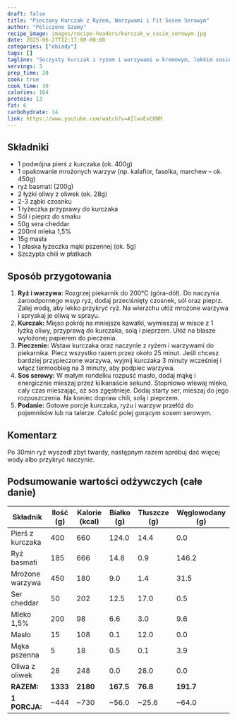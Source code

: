 ```yaml
---
draft: false  
title: "Pieczony Kurczak z Ryżem, Warzywami i Fit Sosem Serowym"  
author: "Policzone Szamy"  
recipe_image: images/recipe-headers/kurczak_w_sosie_serowym.jpg
date: 2025-06-27T12:17:00-00:00  
categories: ["obiady"]  
tags: []  
tagline: "Soczysty kurczak z ryżem i warzywami w kremowym, lekkim sosie serowym."  
servings: 3  
prep_time: 20  
cook: true  
cook_time: 30  
calories: 164
protein: 13
fat: 6
carbohydrate: 14 
link: https://www.youtube.com/watch?v=AIlwvEvCONM  
---
```


## Składniki
*   1 podwójna pierś z kurczaka (ok. 400g)  
*   1 opakowanie mrożonych warzyw (np. kalafior, fasolka, marchew – ok. 450g)  
*   ryż basmati (200g)  
*   2 łyżki oliwy z oliwek (ok. 28g)  
*   2-3 ząbki czosnku  
*   1 łyżeczka przyprawy do kurczaka  
*   Sól i pieprz do smaku  
*   50g sera cheddar  
*   200ml mleka 1,5%  
*   15g masła  
*   1 płaska łyżeczka mąki pszennej (ok. 5g)  
*   Szczypta chili w płatkach  

## Sposób przygotowania
1.  **Ryż i warzywa:** Rozgrzej piekarnik do 200°C (góra-dół). Do naczynia żaroodpornego wsyp ryż, dodaj przeciśnięty czosnek, sól oraz pieprz. Zalej wodą, aby lekko przykryć ryż. Na wierzchu ułóż mrożone warzywa i spryskaj je oliwą w sprayu.  
2.  **Kurczak:** Mięso pokrój na mniejsze kawałki, wymieszaj w misce z 1 łyżką oliwy, przyprawą do kurczaka, solą i pieprzem. Ułóż na blasze wyłożonej papierem do pieczenia.  
3.  **Pieczenie:** Wstaw kurczaka oraz naczynie z ryżem i warzywami do piekarnika. Piecz wszystko razem przez około 25 minut. Jeśli chcesz bardziej przypieczone warzywa, wyjmij kurczaka 3 minuty wcześniej i włącz termoobieg na 3 minuty, aby podpiec warzywa.  
4.  **Sos serowy:** W małym rondelku rozpuść masło, dodaj mąkę i energicznie mieszaj przez kilkanaście sekund. Stopniowo wlewaj mleko, cały czas mieszając, aż sos zgęstnieje. Dodaj starty ser, mieszaj do jego rozpuszczenia. Na koniec dopraw chili, solą i pieprzem.  
5.  **Podanie:** Gotowe porcje kurczaka, ryżu i warzyw przełóż do pojemników lub na talerze. Całość polej gorącym sosem serowym.  

## Komentarz

Po 30min ryż wyszedł zbyt twardy, następnym razem spróbuj dać więcej wody albo przykryć naczynie.

## Podsumowanie wartości odżywczych (całe danie)

| Składnik           | Ilość (g) | Kalorie (kcal) | Białko (g) | Tłuszcze (g) | Węglowodany (g) |
|--------------------|-----------|----------------|------------|--------------|-----------------|
| Pierś z kurczaka   | 400       | 660            | 124.0      | 14.4         | 0.0             |
| Ryż basmati        | 185       | 666            | 14.8       | 0.9          | 146.2           |
| Mrożone warzywa    | 450       | 180            | 9.0        | 1.4          | 31.5            |
| Ser cheddar        | 50        | 202            | 12.5       | 17.0         | 0.5             |
| Mleko 1,5%         | 200       | 98             | 6.6        | 3.0          | 9.6             |
| Masło              | 15        | 108            | 0.1        | 12.0         | 0.0             |
| Mąka pszenna       | 5         | 18             | 0.5        | 0.1          | 3.9             |
| Oliwa z oliwek     | 28        | 248            | 0.0        | 28.0         | 0.0             |
| **RAZEM:**         | **1333**  | **2180**       | **167.5**  | **76.8**     | **191.7**       |
| **1 PORCJA:**      | ~444      | ~730           | ~56.0      | ~25.6        | ~64.0           |